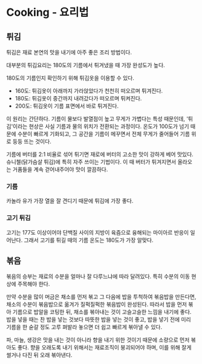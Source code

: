 # Cooking - 요리법

## 튀김

튀김은 재료 본연의 맛을 내기에 아주 좋은 조리 방법이다.

대부분의 튀김요리는 180도의 기름에서 튀겨냈을 때 가장 완성도가 높다.

180도의 기름인지 확인하기 위해 튀김옷을 이용할 수 있다.

- 160도: 튀김옷이 아래까지 가라앉았다가 천천히 떠오르며 튀겨진다.
- 180도: 튀김옷이 중간까지 내려갔다가 떠오르며 튀켜진다.
- 200도: 튀김옷이 기름 표면에서 바로 튀겨진다.

이 원리는 간단하다. 기름이 물보다 발열점이 높고 무게가 가볍다는 특성 때문인데, '튀김'이라는 현상은 사실 기름과 물의 위치가 전환되는 과정이다.
온도가 100도가 넘기 때문에 수분이 빠르게 기화되고, 그 공간을 기름이 메꾸면서 전체 무게가 줄어들어 기름 위로 둥둥 뜨는 것이다.

기름에 버터를 2:1 비율로 섞어 튀기면 재로에 버터의 고소한 맛이 강하게 베어 맛있다.
슈니첼(닭가슴살 튀김)에 특히 자주 쓰이는 기법이다. 이 때 버터가 튀겨지면서 올라오는 거품들을 계속 걷어내주어야 맛이 깔끔하다.

### 기름
카놀라 유가 가장 열을 잘 견디기 때문에 튀김에 가장 좋다.

### 고기 튀김
고기는 177도 이상이어야 단백질 사이의 지방이 육즘으로 융해되는 마이아르 반응이 일어난다.
그래서 고기를 튀길 때의 기름 온도는 180도가 가장 알맞다.

## 볶음

볶음의 승부는 재료의 수분을 얼마나 잘 다루느냐에 따라 달려있다. 특히 수분의 이동 현상에 주목해야 한다.

만약 수분을 많이 머금은 채소를 먼저 볶고 그 다음에 밥을 투척하여 볶음밥을 만든다면, 채소의 수분이 볶음밥으로 옮겨가 질퍽질퍽한 볶음밥이 완성된다.
따라서 밥을 먼저 볶아 기름으로 밥알을 코팅한 뒤, 채소를 볶아내는 것이 고슬고슬한 느낌을 내기에 좋다. 밥을 넣을 때는 찬 밥을 넣는 것보다 따뜻한 밥을 넣는 것이 좋고,
밥을 넣기 전에 미리 기름을 한 숟갈 정도 고루 펴발라 놓으면 더 쉽고 빠르게 볶아낼 수 있다.

파, 마늘, 생강은 맛을 내는 것이 아니라 향을 내기 위한 것이기 때문에 소량으로 먼저 볶아도 좋다. 향을 오래도록 내기 위해서는 재료조직이 붕괴되어야 하며,
이를 위해 잘게 썰거나 다진 뒤 오래 볶아낸다.  

